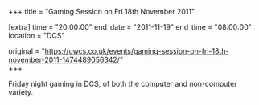 +++
title = "Gaming Session on Fri 18th November 2011"

[extra]
time = "20:00:00"
end_date = "2011-11-19"
end_time = "08:00:00"
location = "DCS"

original = "https://uwcs.co.uk/events/gaming-session-on-fri-18th-november-2011-1474489056342/"    
+++

Friday night gaming in DCS, of both the computer and non-computer variety.

